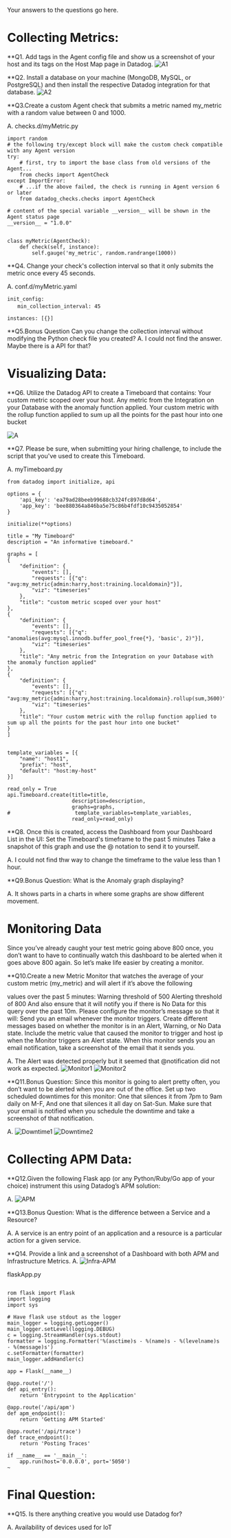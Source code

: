 Your answers to the questions go here.

# Collecting Metrics:

**Q1. Add tags in the Agent config file and show us a screenshot of your host and its tags on the Host Map page in Datadog.
![A1](https://github.com/jhhys/hiring-engineers/blob/master/Add%20tags%20in%20the%20Agent%20config%20file%20.png)

**Q2. Install a database on your machine (MongoDB, MySQL, or PostgreSQL) and then install the respective Datadog integration for that database.
![A2](https://github.com/jhhys/hiring-engineers/blob/master/Install%20a%20database%20on%20your%20machine.png)

**Q3.Create a custom Agent check that submits a metric named my_metric with a random value between 0 and 1000.

A. checks.d/myMetric.py
```
import random
# the following try/except block will make the custom check compatible with any Agent version
try:
    # first, try to import the base class from old versions of the Agent...
    from checks import AgentCheck
except ImportError:
    # ...if the above failed, the check is running in Agent version 6 or later
    from datadog_checks.checks import AgentCheck

# content of the special variable __version__ will be shown in the Agent status page
__version__ = "1.0.0"


class myMetric(AgentCheck):
    def check(self, instance):
        self.gauge('my_metric', random.randrange(1000))
```

**Q4. Change your check's collection interval so that it only submits the metric once every 45 seconds.

A. conf.d/myMetric.yaml

``` 
init_config:
　　min_collection_interval: 45

instances: [{}]

```

**Q5.Bonus Question Can you change the collection interval without modifying the Python check file you created?
A. I could not find the answer. Maybe there is a API for that?

# Visualizing Data:

**Q6. Utilize the Datadog API to create a Timeboard that contains:
Your custom metric scoped over your host.
Any metric from the Integration on your Database with the anomaly function applied.
Your custom metric with the rollup function applied to sum up all the points for the past hour into one bucket

![A](https://github.com/jhhys/hiring-engineers/blob/master/Timeboard.png)

**Q7. Please be sure, when submitting your hiring challenge, to include the script that you've used to create this Timeboard.

A. myTimeboard.py
```
from datadog import initialize, api

options = {
    'api_key': 'ea79ad28beeb99688cb324fc897d8d64',
    'app_key': 'bee880364a846ba5e75c86b4fdf10c9435052854'
}

initialize(**options)

title = "My Timeboard"
description = "An informative timeboard."

graphs = [
{
    "definition": {
        "events": [],
        "requests": [{"q": "avg:my_metric{admin:harry,host:training.localdomain}"}],
        "viz": "timeseries"
    },
    "title": "custom metric scoped over your host"
},
{
    "definition": {
        "events": [],
        "requests": [{"q": "anomalies(avg:mysql.innodb.buffer_pool_free{*}, 'basic', 2)"}],
        "viz": "timeseries"
    },
    "title": "Any metric from the Integration on your Database with the anomaly function applied"
},
{
    "definition": {
        "events": [],
        "requests": [{"q": "avg:my_metric{admin:harry,host:training.localdomain}.rollup(sum,3600)"}],
        "viz": "timeseries"
    },
    "title": "Your custom metric with the rollup function applied to sum up all the points for the past hour into one bucket"
}
]


template_variables = [{
    "name": "host1",
    "prefix": "host",
    "default": "host:my-host"
}]

read_only = True
api.Timeboard.create(title=title,
                     description=description,
                     graphs=graphs,
#                     template_variables=template_variables,
                     read_only=read_only)

```

**Q8. Once this is created, access the Dashboard from your Dashboard List in the UI:
Set the Timeboard's timeframe to the past 5 minutes
Take a snapshot of this graph and use the @ notation to send it to yourself.

A. I could not find thw way to change the timeframe to the value less than 1 hour.

**Q9.Bonus Question: What is the Anomaly graph displaying?

A. It shows parts in a charts in where some graphs are show different movement.

# Monitoring Data
Since you’ve already caught your test metric going above 800 once, you don’t want to have to continually watch this dashboard to be alerted when it goes above 800 again. So let’s make life easier by creating a monitor.

**Q10.Create a new Metric Monitor that watches the average of your custom metric (my_metric) and will alert if it’s above the following 

values over the past 5 minutes:
Warning threshold of 500
Alerting threshold of 800
And also ensure that it will notify you if there is No Data for this query over the past 10m.
Please configure the monitor’s message so that it will:
Send you an email whenever the monitor triggers.
Create different messages based on whether the monitor is in an Alert, Warning, or No Data state.
Include the metric value that caused the monitor to trigger and host ip when the Monitor triggers an Alert state.
When this monitor sends you an email notification, take a screenshot of the email that it sends you.

A. The Alert was detected properly but it seemed that @notification did not work as expected. 
![Monitor1](https://github.com/jhhys/hiring-engineers/blob/master/Monitoring%20Data1.png)
![Monitor2](https://github.com/jhhys/hiring-engineers/blob/master/Monitoring%20Data2.png)

**Q11.Bonus Question: Since this monitor is going to alert pretty often, you don’t want to be alerted when you are out of the office. Set up two scheduled downtimes for this monitor:
One that silences it from 7pm to 9am daily on M-F,
And one that silences it all day on Sat-Sun.
Make sure that your email is notified when you schedule the downtime and take a screenshot of that notification.

A. 
![Downtime1](https://github.com/jhhys/hiring-engineers/blob/master/downtime1.png)
![Downtime2](https://github.com/jhhys/hiring-engineers/blob/master/downtime2.png)

# Collecting APM Data:
**Q12.Given the following Flask app (or any Python/Ruby/Go app of your choice) instrument this using Datadog’s APM solution:

A.
![APM](https://github.com/jhhys/hiring-engineers/blob/master/APM-flask.png)

**Q13.Bonus Question: What is the difference between a Service and a Resource?

A. A service is an entry point of an application and a resource is a particular action for a given service.

**Q14. Provide a link and a screenshot of a Dashboard with both APM and Infrastructure Metrics.
A.
![Infra-APM](https://github.com/jhhys/hiring-engineers/blob/master/Infra-with-APMagent.png)

flaskApp.py 
```

rom flask import Flask
import logging
import sys

# Have flask use stdout as the logger
main_logger = logging.getLogger()
main_logger.setLevel(logging.DEBUG)
c = logging.StreamHandler(sys.stdout)
formatter = logging.Formatter('%(asctime)s - %(name)s - %(levelname)s - %(message)s')
c.setFormatter(formatter)
main_logger.addHandler(c)

app = Flask(__name__)

@app.route('/')
def api_entry():
    return 'Entrypoint to the Application'

@app.route('/api/apm')
def apm_endpoint():
    return 'Getting APM Started'

@app.route('/api/trace')
def trace_endpoint():
    return 'Posting Traces'

if __name__ == '__main__':
    app.run(host='0.0.0.0', port='5050')
~                                          

```

# Final Question:
**Q15. Is there anything creative you would use Datadog for?

A. Availability of devices used for IoT

